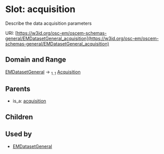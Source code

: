 
# Slot: acquisition

Describe the data acquisition parameters

URI: [https://w3id.org/osc-em/oscem-schemas-general/EMDatasetGeneral_acquisition](https://w3id.org/osc-em/oscem-schemas-general/EMDatasetGeneral_acquisition)


## Domain and Range

[EMDatasetGeneral](EMDatasetGeneral.md) &#8594;  <sub>1..1</sub> [Acquisition](Acquisition.md)

## Parents

 *  is_a: [acquisition](acquisition.md)

## Children


## Used by

 * [EMDatasetGeneral](EMDatasetGeneral.md)

